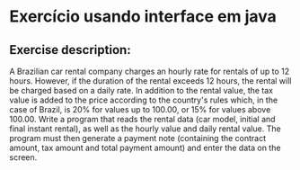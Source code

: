 # Exercício usando interface em java
## Exercise description:

A Brazilian car rental company charges an hourly rate for rentals of up to 12 hours. However, if the duration of the rental exceeds 12 hours, the rental will be charged based on a daily rate. In addition to the rental value, the tax value is added to the price according to the country's rules which, in the case of Brazil, is 20% for values ​​up to 100.00, or 15% for values ​​above 100.00. Write a program that reads the rental data (car model, initial and final instant rental), as well as the hourly value and daily rental value. The program must then generate a payment note (containing the contract amount, tax amount and total payment amount) and enter the data on the screen.
